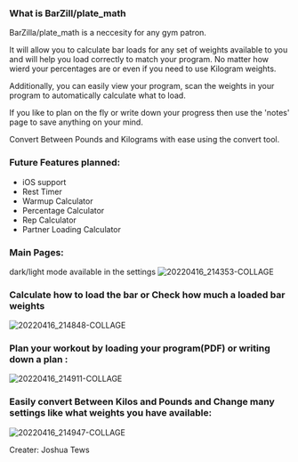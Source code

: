 ### What is BarZill/plate_math
BarZilla/plate_math is a neccesity for any gym patron. 

It will allow you to calculate bar loads for any set of weights available to you and will help you load correctly to match your program. No matter how wierd your percentages are or even if you need to use Kilogram weights.

Additionally, you can easily view your program, scan the weights in your program to automatically calculate what to load.

If you like to plan on the fly or write down your progress then use the 'notes' page to save anything on your mind.

Convert Between Pounds and Kilograms with ease using the convert tool.
### Future Features planned:
+ iOS support
+ Rest Timer
+ Warmup Calculator
+ Percentage Calculator
+ Rep Calculator
+ Partner Loading Calculator
### Main Pages:
dark/light mode available in the settings
![20220416_214353-COLLAGE](https://user-images.githubusercontent.com/10394536/163696722-1bb1d09e-45a1-4516-aafc-000ce59db197.jpg)
### Calculate how to load the bar or Check how much a loaded bar weights
![20220416_214848-COLLAGE](https://user-images.githubusercontent.com/10394536/163696861-286b682c-4649-478f-802a-8e8a83e7dc81.jpg)
### Plan your workout by loading your program(PDF) or writing down a plan :
![20220416_214911-COLLAGE](https://user-images.githubusercontent.com/10394536/163696863-d9b16b14-f58c-42ac-a2c4-b9f9ff8ea6ca.jpg)
### Easily convert Between Kilos and Pounds and Change many settings like what weights you have available:
![20220416_214947-COLLAGE](https://user-images.githubusercontent.com/10394536/163696896-403ae34a-1eda-41e1-a9c2-7915c6826f46.jpg)



Creater: Joshua Tews


